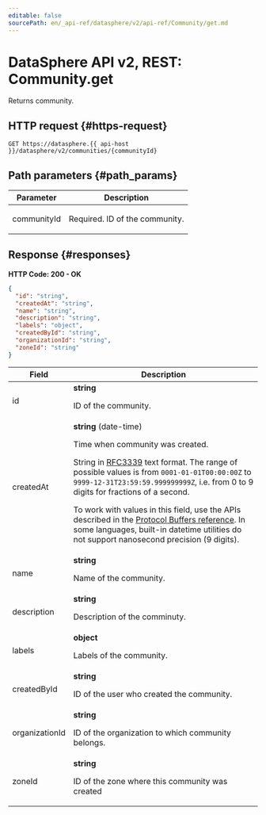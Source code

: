```yaml
---
editable: false
sourcePath: en/_api-ref/datasphere/v2/api-ref/Community/get.md
---
```


# DataSphere API v2, REST: Community.get
Returns community.
 

 
## HTTP request {#https-request}
```
GET https://datasphere.{{ api-host }}/datasphere/v2/communities/{communityId}
```
 
## Path parameters {#path_params}
 
Parameter | Description
--- | ---
communityId | <p>Required. ID of the community.</p> 
 
## Response {#responses}
**HTTP Code: 200 - OK**

```json 
{
  "id": "string",
  "createdAt": "string",
  "name": "string",
  "description": "string",
  "labels": "object",
  "createdById": "string",
  "organizationId": "string",
  "zoneId": "string"
}
```

 
Field | Description
--- | ---
id | **string**<br><p>ID of the community.</p> 
createdAt | **string** (date-time)<br><p>Time when community was created.</p> <p>String in <a href="https://www.ietf.org/rfc/rfc3339.txt">RFC3339</a> text format. The range of possible values is from ``0001-01-01T00:00:00Z`` to ``9999-12-31T23:59:59.999999999Z``, i.e. from 0 to 9 digits for fractions of a second.</p> <p>To work with values in this field, use the APIs described in the <a href="https://developers.google.com/protocol-buffers/docs/reference/overview">Protocol Buffers reference</a>. In some languages, built-in datetime utilities do not support nanosecond precision (9 digits).</p> 
name | **string**<br><p>Name of the community.</p> 
description | **string**<br><p>Description of the comminuty.</p> 
labels | **object**<br><p>Labels of the community.</p> 
createdById | **string**<br><p>ID of the user who created the community.</p> 
organizationId | **string**<br><p>ID of the organization to which community belongs.</p> 
zoneId | **string**<br><p>ID of the zone where this community was created</p> 
